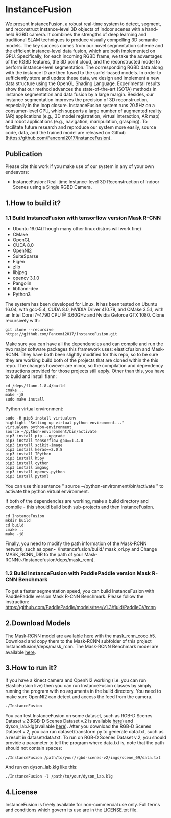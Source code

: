 # InstanceFusion

We present InstanceFusion, a robust real-time system to detect, segment, and reconstruct instance-level 3D objects of indoor scenes with a hand-held RGBD camera. It combines the strengths of deep learning and traditional SLAM techniques to produce visually compelling 3D semantic models. The key success comes from our novel segmentation scheme and the efficient instance-level data fusion, which are both implemented on GPU. Specifically, for each incoming RGBD frame, we take the advantages of the RGBD features, the 3D point cloud, and the reconstructed model to perform instance-level segmentation. The corresponding RGBD data along with the instance ID are then fused to the surfel-based models. In order to sufficiently store and update these data, we design and implement a new data structure using the OpenGL Shading Language. Experimental results show that our method advances the state-of-the-art (SOTA) methods in instance segmentation and data fusion by a large margin. Besides, our instance segmentation improves the precision of 3D reconstruction, especially in the loop closure. InstanceFusion system runs 20.5Hz on a consumer-level GPU, which supports a large number of augmented reality (AR) applications (e.g., 3D model registration, virtual interaction, AR map) and robot applications (e.g., navigation, manipulation, grasping). To facilitate future research and reproduce our system more easily, source code, data, and the trained model are released on Github (https://github.com/Fancomi2017/InstanceFusion).
## Publication  
Please cite this work if you make use of our system in any of your own endeavors:
* InstanceFusion: Real-time Instance-level 3D Reconstruction of Indoor Scenes using a Single RGBD Camera.
## 1.How to build it?  
### 1.1 Build InstanceFusion with tensorflow version Mask R-CNN
* Ubuntu 16.04(Though many other linux distros will work fine)  
* CMake  
* OpenGL  
* CUDA 8.0  
*  OpenNI2  
*  SuiteSparse  
*  Eigen  
*  zlib  
*  libjpeg  
*  opencv 3.1.0  
*  Pangolin  
*  libflann-dev  
*  Python3    
  
The system has been developed for Linux. It has been tested on Ubuntu 16.04, with gcc-5.4, CUDA 8.0, NVIDIA Driver 410.78, and CMake 3.5.1, with an Intel Core i7-4790 CPU @ 3.60GHz and Nvidia Geforce GTX 1080. Clone recursively with:  

    git clone --recursive https://github.com/Fancomi2017/InstanceFusion.git  
    
Make sure you can have all the dependencies and can compile and run the two major software packages this framework uses: elasticfusion and Mask-RCNN. They have both been slightly modified for this repo, so to be sure they are working build both of the projects that are cloned within the this repo. The changes however are minor, so the compilation and dependency instructions provided for those projects still apply.
Other than this, you have to build and install flann:  
  
 `cd /deps/flann-1.8.4/build`  
 `cmake ..`  
 `make -j8`  
 `sudo make install`   
  
Python virtual environment:  
  
    sudo -H pip3 install virtualenv  
    highlight "Setting up virtual python environment..."  
    virtualenv python-environment  
    source ~/python-environment/bin/activate  
    pip3 install pip --upgrade  
    pip3 install tensorflow-gpu==1.4.0  
    pip3 install scikit-image  
    pip3 install keras==2.0.8  
    pip3 install IPython  
    pip3 install h5py 
    pip3 install cython
    pip3 install imgaug  
    pip3 install opencv-python  
    pip3 install pytoml  
      
You can use this sentence " source ~/python-environment/bin/activate " to activate the python virtual environment.

If both of the dependencies are working, make a build directory and compile - this should build both sub-projects and then InstanceFusion.  
  
  `cd InstanceFusion`  
  `mkdir build`  
  `cd build`  
  `cmake ..`  
  `make -j8`   
    
Finally, you need to modify the path information of the Mask-RCNN network, such as open~ /Instancefusion/build/ mask_ori.py and Change MASK_RCNN_DIR to the path of your Mask-RCNN(~/Instancefusion/deps/mask_rcnn).  
### 1.2 Build InstanceFusion with PaddlePaddle version Mask R-CNN Benchmark
To get a faster segmentation speed, you can build InstanceFusion with PaddlePaddle version Mask R-CNN Benchmark. Please follow the instruction:  https://github.com/PaddlePaddle/models/tree/v1.3/fluid/PaddleCV/rcnn
## 2.Download Models
The Mask-RCNN model are available [here](https://github.com/matterport/Mask_RCNN/releases) with the mask_rcnn_coco.h5. Download and copy them to the Mask-RCNN subfolder of this project Instancefusion/deps/mask_rcnn. The Mask-RCNN Benchmark model are available [here](https://download.pytorch.org/models/maskrcnn/e2e_mask_rcnn_fbnet_xirb16d_dsmask.pth).
## 3.How to run it?  
If you have a kinect camera and OpenNI2 working (i.e. you can run ElasticFusion live) then you can run InstanceFusion classes by simply running the program with no arguments in the build directory. You need to make sure OpenNI2 can detect and access the feed from the camera.  
  
  `./InstanceFusion`  
  
You can test InstanceFusion on some dataset, such as  RGB-D Scenes Dataset v.2(RGB-D Scenes Dataset v.2 is available [here](http://rgbd-dataset.cs.washington.edu/dataset/rgbd-scenes-v2/)) and dyson_lab.klg(available [here](https://www.doc.ic.ac.uk/~sleutene/datasets/elasticfusion/dyson_lab.klg)). After you download the RGB-D Scenes Dataset v.2, you can run dataset/transform.py to generate data.txt, such as a result in dataset/data.txt. To run on RGB-D Scenes Dataset v.2, you should provide a parameter to tell the program where data.txt is, note that the path should not contain spaces:
  
  `./InstanceFusion /path/to/your/rgbd-scenes-v2/imgs/scene_09/data.txt`  
  
And run on dyson_lab.klg like this:
  
  `./InstanceFusion -l /path/to/your/dyson_lab.klg`

## 4.License
InstanceFusion is freely available for non-commercial use only. Full terms and conditions which govern its use are in the LICENSE.txt file.
